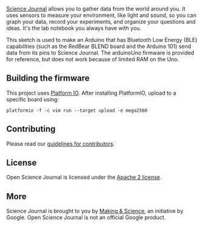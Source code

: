 [Science Journal][play-store] allows you to gather data from the world around you. It uses sensors to measure your environment, like light and sound, so you can graph your data, record your experiments, and organize your questions and ideas. It's the lab notebook you always have with you.

This sketch is used to make an Arduino that has Bluetooth Low Energy
(BLE) capabilities (such as the RedBear BLEND board and the Arduino 101)
send data from its pins to Science Journal.  The arduinoUno firmware
is provided for reference, but does not work because of limited RAM on
the Uno.

## Building the firmware

This project uses [Platform IO](http://platformio.org/get-started).
After installing PlatformIO, upload to a specific board using:

	platformio -f -c vim run --target upload -e mega2560

## Contributing

Please read our [guidelines for contributors][contributing].

## License

Open Science Journal is licensed under the [Apache 2 license][license].

## More

Science Journal is brought to you by [Making & Science][making-science], an initiative by Google. Open Science Journal is not an official Google product.

[play-store]: https://play.google.com/store/apps/details?id=com.google.android.apps.forscience.whistlepunk
[contributing]: https://github.com/google/science-journal-arduino/blob/master/CONTRIBUTING
[license]: https://github.com/google/science-journal-arduino/blob/master/LICENSE
[making-science]: https://makingscience.withgoogle.com
